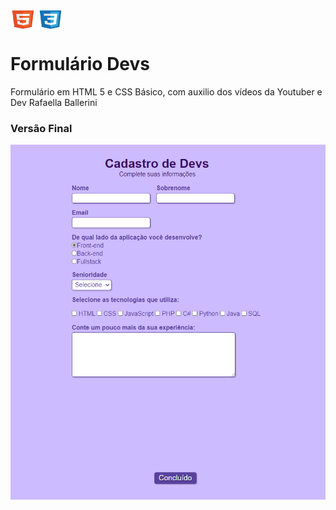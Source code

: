 <div>
<img align="center" alt="Daniel-HTML" height="30" width="40" src="https://raw.githubusercontent.com/devicons/devicon/master/icons/html5/html5-original.svg">
<img align="center" alt="Daniel-CSS" height="30" width="40" src="https://raw.githubusercontent.com/devicons/devicon/master/icons/css3/css3-original.svg">  
</div>
  
# Formulário Devs
Formulário em HTML 5 e CSS Básico, com auxilio dos vídeos da Youtuber e Dev Rafaella Ballerini

### Versão Final
<img src="assets/final.png" alt="Web Version"/>
